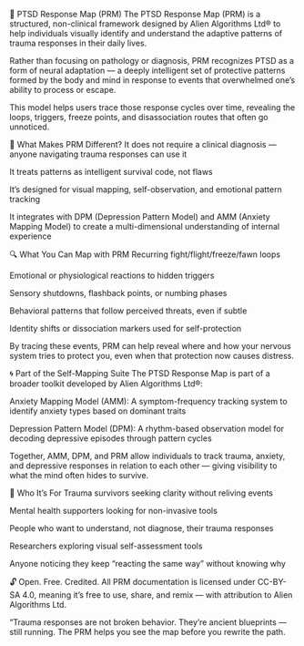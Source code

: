 🧠 PTSD Response Map (PRM)
The PTSD Response Map (PRM) is a structured, non-clinical framework designed by Alien Algorithms Ltd® to help individuals visually identify and understand the adaptive patterns of trauma responses in their daily lives.

Rather than focusing on pathology or diagnosis, PRM recognizes PTSD as a form of neural adaptation — a deeply intelligent set of protective patterns formed by the body and mind in response to events that overwhelmed one’s ability to process or escape.

This model helps users trace those response cycles over time, revealing the loops, triggers, freeze points, and disassociation routes that often go unnoticed.

🧬 What Makes PRM Different?
It does not require a clinical diagnosis — anyone navigating trauma responses can use it

It treats patterns as intelligent survival code, not flaws

It’s designed for visual mapping, self-observation, and emotional pattern tracking

It integrates with DPM (Depression Pattern Model) and AMM (Anxiety Mapping Model) to create a multi-dimensional understanding of internal experience

🔍 What You Can Map with PRM
Recurring fight/flight/freeze/fawn loops

Emotional or physiological reactions to hidden triggers

Sensory shutdowns, flashback points, or numbing phases

Behavioral patterns that follow perceived threats, even if subtle

Identity shifts or dissociation markers used for self-protection

By tracing these events, PRM can help reveal where and how your nervous system tries to protect you, even when that protection now causes distress.

🌀 Part of the Self-Mapping Suite
The PTSD Response Map is part of a broader toolkit developed by Alien Algorithms Ltd®:

Anxiety Mapping Model (AMM): A symptom-frequency tracking system to identify anxiety types based on dominant traits

Depression Pattern Model (DPM): A rhythm-based observation model for decoding depressive episodes through pattern cycles

Together, AMM, DPM, and PRM allow individuals to track trauma, anxiety, and depressive responses in relation to each other — giving visibility to what the mind often hides to survive.

👥 Who It’s For
Trauma survivors seeking clarity without reliving events

Mental health supporters looking for non-invasive tools

People who want to understand, not diagnose, their trauma responses

Researchers exploring visual self-assessment tools

Anyone noticing they keep “reacting the same way” without knowing why

🔓 Open. Free. Credited.
All PRM documentation is licensed under CC-BY-SA 4.0, meaning it’s free to use, share, and remix — with attribution to Alien Algorithms Ltd.

“Trauma responses are not broken behavior. They’re ancient blueprints — still running. The PRM helps you see the map before you rewrite the path.

